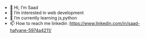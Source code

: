 - 👋 Hi, I’m Saad
- 👀 I’m interested in web development
- 🌱 I’m currently learning js,python
- 📫 How to reach me linkedin :https://www.linkedin.com/in/saad-hafyane-5974a4211/

<!---
Sizar21/Sizar21 is a ✨ special ✨ repository because its `README.md` (this file) appears on your GitHub profile.
You can click the Preview link to take a look at your changes.
--->
